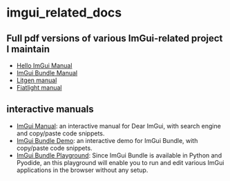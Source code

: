 # imgui_related_docs


## Full pdf versions of various ImGui-related project I maintain

* [Hello ImGui Manual](https://raw.githubusercontent.com/pthom/imgui_related_docs/refs/heads/main/manuals/hello_imgui_manual.pdf)
* [ImGui Bundle Manual](https://raw.githubusercontent.com/pthom/imgui_related_docs/refs/heads/main/manuals/imgui_bundle_manual.pdf)
* [Litgen manual](https://pthom.github.io/litgen/litgen_book/litgen_book.pdf)
* [Fiatlight manual](https://pthom.github.io/fiatlight_doc/flgt.pdf)
  
## interactive manuals

* [ImGui Manual](https://pthom.github.io/imgui_manual_online/manual/imgui_manual.html): an interactive manual for Dear ImGui, with search engine and copy/paste code snippets.
* [ImGui Bundle Demo](https://traineq.org/ImGuiBundle/emscripten/bin/demo_imgui_bundle.html): an interactive demo for ImGui Bundle, with copy/paste code snippets.
* [ImGui Bundle Playground](https://traineq.org/imgui_bundle_online/projects/imgui_bundle_playground/): Since ImGui Bundle is available in Python and Pyodide, an this playground will enable you to run and edit various ImGui applications in the browser without any setup.
